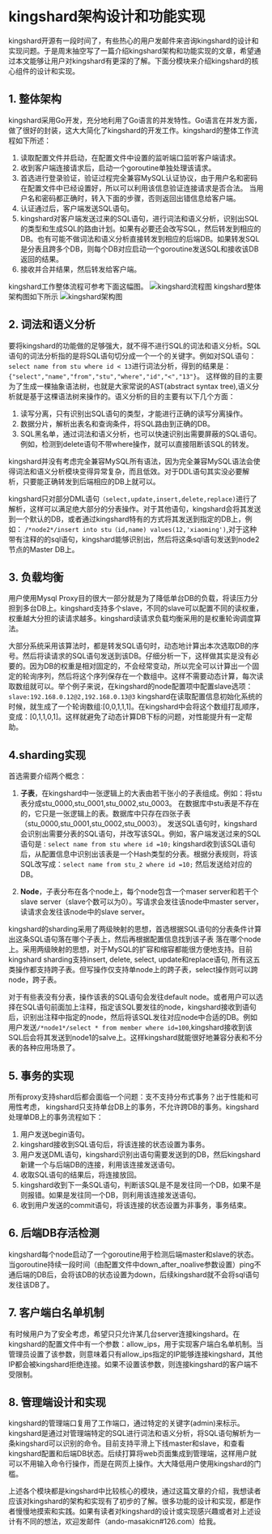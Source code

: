# kingshard架构设计和功能实现

kingshard开源有一段时间了，有些热心的用户发邮件来咨询kingshard的设计和实现问题。于是周末抽空写了一篇介绍kingshard架构和功能实现的文章，希望通过本文能够让用户对kingshard有更深的了解。下面分模块来介绍kingshard的核心组件的设计和实现。

## 1. 整体架构

kingshard采用Go开发，充分地利用了Go语言的并发特性。Go语言在并发方面，做了很好的封装，这大大简化了kingshard的开发工作。kingshard的整体工作流程如下所述：

1. 读取配置文件并启动，在配置文件中设置的监听端口监听客户端请求。
2. 收到客户端连接请求后，启动一个goroutine单独处理该请求。
3. 首选进行登录验证，验证过程完全兼容MySQL认证协议，由于用户名和密码在配置文件中已经设置好，所以可以利用该信息验证连接请求是否合法。
当用户名和密码都正确时，转入下面的步骤，否则返回出错信息给客户端。
4. 认证通过后，客户端发送SQL语句。
5. kingshard对客户端发送过来的SQL语句，进行词法和语义分析，识别出SQL的类型和生成SQL的路由计划。如果有必要还会改写SQL，然后转发到相应的DB。也有可能不做词法和语义分析直接转发到相应的后端DB。如果转发SQL是分表且跨多个DB，则每个DB对应启动一个goroutine发送SQL和接收该DB返回的结果。
6. 接收并合并结果，然后转发给客户端。

kingshard工作整体流程可参考下面这幅图。
![kingshard流程图](http://ww3.sinaimg.cn/large/6e5705a5gw1ev27000rvvj20qo0k0dgh.jpg)
kingshard整体架构图如下所示
![kingshard架构图](http://ww4.sinaimg.cn/large/6e5705a5gw1ev26zhyml3j20qo0k0dgr.jpg)

## 2. 词法和语义分析

要将kingshard的功能做的足够强大，就不得不进行SQL的词法和语义分析。SQL语句的词法分析指的是将SQL语句切分成一个一个的关键字。例如对SQL语句：`select name from stu where id < 13`进行词法分析，得到的结果是：`{"select","name","from","stu","where","id","<","13"}`。
这样做的目的主要为了生成一棵抽象语法树，也就是大家常说的AST(abstract syntax tree),语义分析就是基于这棵语法树来操作的。语义分析的目的主要有以下几个方面：

1. 读写分离，只有识别出SQL语句的类型，才能进行正确的读写分离操作。
2. 数据分片，解析出表名和查询条件，将SQL路由到正确的DB。
3. SQL黑名单，通过词法和语义分析，也可以快速识别出需要屏蔽的SQL语句。例如，检测到delete语句不带where操作，就可以直接阻断该SQL的转发。

kingshard并没有考虑完全兼容MySQL所有语法，因为完全兼容MySQL语法会使得词法和语义分析模块变得异常复杂，而且低效。对于DDL语句其实没必要解析，只要能正确转发到后端相应的DB上就可以。

kingshard只对部分DML语句`（select,update,insert,delete,replace)`进行了解析，这样可以满足绝大部分的分表操作。对于其他语句，kingshard会将其发送到一个默认的DB，或者通过kingshard特有的方式将其发送到指定的DB上，例如：
`/*node2*/insert into stu（id,name) values(12,'xiaoming')`,对于这种带有注释的的sql语句，kingshard能够识别出，然后将这条sql语句发送到node2节点的Master DB上。

## 3. 负载均衡

用户使用Mysql Proxy目的很大一部分就是为了降低单台DB的负载，将读压力分担到多台DB上。kingshard支持多个slave，不同的slave可以配置不同的读权重，权重越大分担的读请求越多。kingshard读请求负载均衡采用的是权重轮询调度算法。

大部分系统采用该算法时，都是转发SQL语句时，动态地计算出本次选取DB的序号。然后将读请求的SQL语句发送到该DB。仔细分析一下，这样做其实是没有必要的。因为DB的权重是相对固定的，不会经常变动，所以完全可以计算出一个固定的轮询序列，然后将这个序列保存在一个数组中。这样不需要动态计算，每次读取数组就可以。举个例子来说，在kingshard的node配置项中配置slave选项：
`slave:192.168.0.12@2,192.168.0.13@3`
kingshard在读取配置信息初始化系统的时候，就生成了一个轮询数组:[0,0,1,1,1]。在kingshard中会将这个数组打乱顺序，变成：[0,1,1,0,1]。这样就避免了动态计算DB下标的问题，对性能提升有一定帮助。

## 4.sharding实现

首选需要介绍两个概念：

1. **子表**，在kingshard中一张逻辑上的大表由若干张小的子表组成。例如：将stu表分成stu_0000,stu_0001,stu_0002,stu_0003。
在数据库中stu表是不存在的，它只是一张逻辑上的表。数据库中只存在四张子表（stu_0000,stu_0001,stu_0002,stu_0003）。
发送SQL语句时，kingshard会识别出需要分表的SQL语句，并改写该SQL。例如，客户端发送过来的SQL语句是`：select name from stu where id =10;`
kingshard收到该SQL语句后，从配置信息中识别出该表是一个Hash类型的分表。根据分表规则，将该SQL改写成：`select name from stu_2 where id =10;`
然后发送给对应的DB。

2. **Node**，子表分布在各个node上，每个node包含一个maser server和若干个slave server（slave个数可以为0）。写请求会发往该node中master server，读请求会发往该node中的slave server。

kingshard的sharding采用了两级映射的思想，首选根据SQL语句的分表条件计算出这条SQL语句落在哪个子表上，然后再根据配置信息找到该子表
落在哪个node上。采用两级映射的思想，对于MySQL的扩容和缩容都能很方便地支持。目前kingshard sharding支持insert, delete, select, update和replace语句, 所有这五类操作都支持跨子表。但写操作仅支持单node上的跨子表，select操作则可以跨node，跨子表。

对于有些表没有分表，操作该表的SQL语句会发往default node。或者用户可以选择在SQL语句前面加上注释，指定该SQL要发往的node，kingshard接收到语句后，识别出注释中指定的node，然后将该SQL发往对应node中合适的DB。例如用户发送`/*node1*/select * from member where id=100`,kingshard接收到该SQL后会将其发送到node1的salve上。这样kingshard就能很好地兼容分表和不分表的各种应用场景了。


## 5. 事务的实现

所有proxy支持shard后都会面临一个问题：支不支持分布式事务？出于性能和可用性考虑，
kingshard只支持单台DB上的事务，不允许跨DB的事务。kingshard处理单DB上的事务流程如下：

1. 用户发送begin语句。
2. kingshard接收到SQL语句后，将该连接的状态设置为事务。
3. 用户发送DML语句，kingshard识别出语句需要发送到的DB，然后kingshard新建一个与后端DB的连接，利用该连接发送语句。
4. 收取SQL语句的结果后，将连接放回。
5. kingshard收到下一条SQL语句，判断该SQL是不是发往同一个DB，如果不是则报错。如果是发往同一个DB，则利用该连接发送语句。
6. 收到用户发送的commit语句，将该连接的状态设置为非事务，事务结束。

## 6. 后端DB存活检测

kingshard每个node启动了一个goroutine用于检测后端master和slave的状态。当goroutine持续一段时间（由配置文件中down_after_noalive参数设置）ping不通后端的DB后，会将该DB的状态设置为down，后续kingshard就不会将sql语句发往该DB了。

## 7. 客户端白名单机制

有时候用户为了安全考虑，希望只只允许某几台server连接kingshard。在kingshard的配置文件中有一个参数：allow_ips，用于实现客户端白名单机制。当管理员设置了该参数，则意味着只有allow_ips指定的IP能够连接kingshard，其他IP都会被kingshard拒绝连接。如果不设置该参数，则连接kingshard的客户端不受限制。

## 8. 管理端设计和实现
kingshard的管理端口复用了工作端口，通过特定的关键字(admin)来标示。kingshard是通过对管理端特定的SQL进行词法和语义分析，将SQL语句解析为一条kingshard可以识别的命令。目前支持平滑上下线master和slave，和查看kingshard配置和后端DB状态。后续打算将web页面集成到管理端，这样用户就可以不用输入命令行操作，而是在网页上操作。大大降低用户使用kingshard的门槛。

上述各个模块都是kingshard中比较核心的模块，通过这篇文章的介绍，我想读者应该对kingshard的架构和实现有了初步的了解。很多功能的设计和实现，都是作者慢慢地摸索和实践。如果有读者对kingshard的设计或实现感兴趣或者对上述设计有不同的想法，欢迎发邮件（ando-masakicn#126.com）给我。

